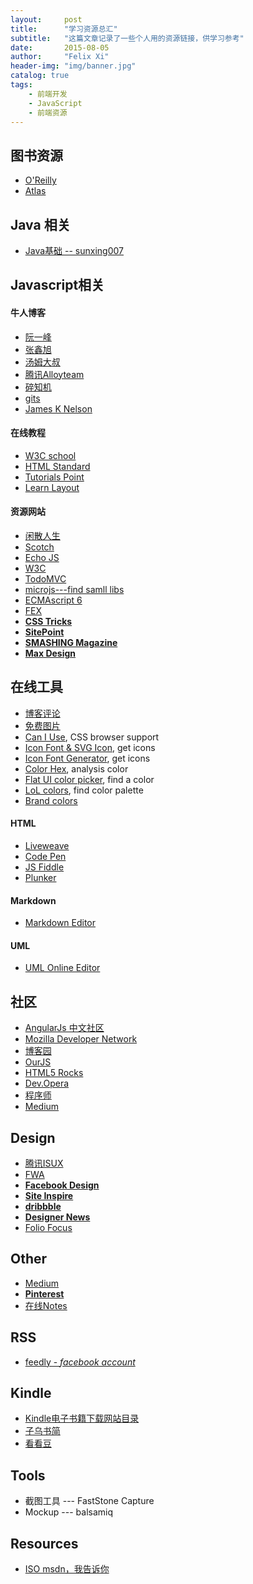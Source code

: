 ```yaml
---
layout:     post
title:      "学习资源总汇"
subtitle:   "这篇文章记录了一些个人用的资源链接，供学习参考"
date:       2015-08-05
author:     "Felix Xi"
header-img: "img/banner.jpg"
catalog: true
tags:
    - 前端开发
    - JavaScript
    - 前端资源
---
```


## 图书资源
* [O'Reilly](http://www.oreilly.com/)
* [Atlas](http://chimera.labs.oreilly.com/)

## Java 相关

* [Java基础 -- sunxing007](http://blog.csdn.net/sunxing007/article/category/534059)

## Javascript相关

#### 牛人博客

* [阮一峰](http://www.ruanyifeng.com/blog/javascript/)
* [张鑫旭](http://www.zhangxinxu.com/wordpress/)
* [汤姆大叔](http://www.cnblogs.com/TomXu/)
* [腾讯Alloyteam](http://www.alloyteam.com/)
* [碎知机](http://www.crimx.com/)
* [gits](https://gist.github.com/jcgregorio)
* [James K Nelson](http://jamesknelson.com/)

#### 在线教程

* [W3C school](http://www.w3school.com.cn/)
* [HTML Standard](https://html.spec.whatwg.org/)
* [Tutorials Point](http://www.tutorialspoint.com/)
* [Learn Layout](http://zh.learnlayout.com/)

#### 资源网站

* [闲散人生](http://idlelife.org/)
* [Scotch](https://scotch.io/)
* [Echo JS](http://www.echojs.com/)
* [W3C](http://www.w3.org/)
* [TodoMVC](http://todomvc.com/)
* [microjs---find samll libs](http://microjs.com/#)
* [ECMAscript 6](https://leanpub.com/understandinges6/read/)
* [FEX](http://fex.baidu.com/)
* [**CSS Tricks**](https://css-tricks.com/)
* [**SitePoint**](http://www.sitepoint.com/)
* [**SMASHING Magazine**](https://www.smashingmagazine.com/)
* [**Max Design**](http://maxdesign.com.au/)

## 在线工具

* [博客评论](https://disqus.com/)
* [免费图片](https://pixabay.com/)
* [Can I Use](http://caniuse.com/), CSS browser support
* [Icon Font & SVG Icon](https://icomoon.io/), get icons
* [Icon Font Generator](http://fontello.com/), get icons
* [Color Hex](http://www.colorhexa.com/), analysis color
* [Flat UI color picker](http://www.flatuicolorpicker.com/), find a color
* [LoL colors](http://www.lolcolors.com/), find color palette
* [Brand colors](http://brandcolors.net/)

#### HTML

* [Liveweave](http://liveweave.com/)
* [Code Pen](http://codepen.io/milneang/)
* [JS Fiddle](http://jsfiddle.net/)
* [Plunker](http://plnkr.co/)

#### Markdown

* [Markdown Editor](http://jbt.github.io/markdown-editor/)

#### UML

* [UML Online Editor](https://www.gliffy.com/go/html5/launch?app=1b5094b0-6042-11e2-bcfd-0800200c9a66)

## 社区

* [AngularJs 中文社区](http://angularjs.cn/)
* [Mozilla Developer Network](https://developer.mozilla.org/)
* [博客园](http://www.cnblogs.com/)
* [OurJS](http://ourjs.com/)
* [HTML5 Rocks](http://www.html5rocks.com/)
* [Dev.Opera](https://dev.opera.com)
* [程序师](http://www.techug.com/)
* [Medium](https://medium.com/)

## Design

* [腾讯ISUX](http://isux.tencent.com/)
* [FWA](http://www.thefwa.com/)
* [**Facebook Design**](https://medium.com/facebook-design)
* [**Site Inspire**](http://www.siteinspire.com/)
* [**dribbble**](https://dribbble.com/)
* [**Designer News**](https://www.designernews.co/)
* [Folio Focus](http://foliofocus.com/)

## Other

* [Medium](https://medium.com/)
* [**Pinterest**](https://www.pinterest.com/)
* [在线Notes](https://trello.com/b/MBP1bQ3s/welcome-board)

## RSS

* [feedly - *facebook account*](https://feedly.com/)


## Kindle

* [Kindle电子书籍下载网站目录](https://www.douban.com/group/topic/27867255/)
* [子乌书简](http://book.zi5.me/)
* [看看豆](http://kankandou.com/)

## Tools

* 截图工具 --- FastStone Capture
* Mockup --- balsamiq

## Resources

* [ISO msdn，我告诉你](http://www.itellyou.cn/)
